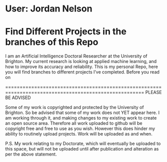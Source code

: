 # User: Jordan Nelson
# Find Different Projects in the branches of this Repo
I am an Artificial Intelligence Doctoral Researcher at the University of Brighton. My current research is looking at applied machine learning, and how to improve its accuracy and reliability. This is my personal Repo, here you will find branches to different projects I’ve completed. Before you read on 

======================================================================================================
                                      PLEASE BE ADVISED
                                      
Some of my work is copyrighted and protected by the University of Brighton. So be advised that some of my work does not YET appear here. I am working through it, and making changes to my existing work to create an open source area. Therefore all work uploaded to github will be copyright free and free to use as you wish. However this does hinder my ability to routinely upload projects. Work will be uploaded as and when.

P.S. My work relating to my Doctorate, which will eventually be uploaded to this space, but will not be uploaded until after publication and alteration as per the above statement.
